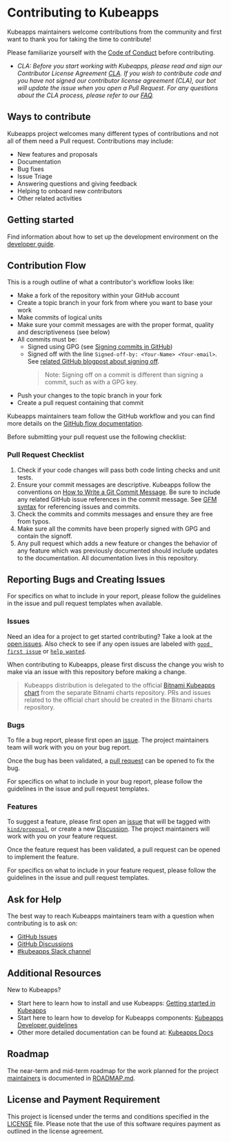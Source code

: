 # Contributing to Kubeapps

Kubeapps maintainers welcome contributions from the community and first want to thank you for taking the time to contribute!

Please familiarize yourself with the [Code of Conduct](https://github.com/vmware/.github/blob/main/CODE_OF_CONDUCT.md) before contributing.

- _CLA: Before you start working with Kubeapps, please read and sign our Contributor License Agreement [CLA](https://cla.vmware.com/cla/1/preview). If you wish to contribute code and you have not signed our contributor license agreement (CLA), our bot will update the issue when you open a Pull Request. For any questions about the CLA process, please refer to our [FAQ](https://cla.vmware.com/faq)._

## Ways to contribute

Kubeapps project welcomes many different types of contributions and not all of them need a Pull request. Contributions may include:

- New features and proposals
- Documentation
- Bug fixes
- Issue Triage
- Answering questions and giving feedback
- Helping to onboard new contributors
- Other related activities

## Getting started

Find information about how to set up the development environment on the [developer guide](./site/content/docs/latest/reference/developer/README.md).

## Contribution Flow

This is a rough outline of what a contributor's workflow looks like:

- Make a fork of the repository within your GitHub account
- Create a topic branch in your fork from where you want to base your work
- Make commits of logical units
- Make sure your commit messages are with the proper format, quality and descriptiveness (see below)
- All commits must be:
  - Signed using GPG (see [Signing commits in GitHub](https://docs.github.com/en/authentication/managing-commit-signature-verification/signing-commits))
  - Signed off with the line `Signed-off-by: <Your-Name> <Your-email>`. See [related GitHub blogpost about signing off](https://github.blog/changelog/2022-06-08-admins-can-require-sign-off-on-web-based-commits/).
    > Note: Signing off on a commit is different than signing a commit, such as with a GPG key.
- Push your changes to the topic branch in your fork
- Create a pull request containing that commit

Kubeapps maintainers team follow the GitHub workflow and you can find more details on the [GitHub flow documentation](https://docs.github.com/en/get-started/quickstart/github-flow).

Before submitting your pull request use the following checklist:

### Pull Request Checklist

1. Check if your code changes will pass both code linting checks and unit tests.
2. Ensure your commit messages are descriptive. Kubeapps follow the conventions on [How to Write a Git Commit Message](http://chris.beams.io/posts/git-commit/). Be sure to include any related GitHub issue references in the commit message. See [GFM syntax](https://guides.github.com/features/mastering-markdown/#GitHub-flavored-markdown) for referencing issues and commits.
3. Check the commits and commits messages and ensure they are free from typos.
4. Make sure all the commits have been properly signed with GPG and contain the signoff.
5. Any pull request which adds a new feature or changes the behavior of any feature which was previously documented should include updates to the documentation. All documentation lives in this repository.

## Reporting Bugs and Creating Issues

For specifics on what to include in your report, please follow the guidelines in the issue and pull request templates when available.

### Issues

Need an idea for a project to get started contributing? Take a look at the [open issues](https://github.com/vmware-tanzu/kubeapps/issues?q=is%3Aopen+is%3Aissue). Also check to see if any open issues are labeled with [`good first issue`](https://github.com/vmware-tanzu/kubeapps/labels/good%20first%20issue) or [`help wanted`](https://github.com/vmware-tanzu/kubeapps/labels/help%20wanted).

When contributing to Kubeapps, please first discuss the change you wish to make via an issue with this repository before making a change.

> Kubeapps distribution is delegated to the official [Bitnami Kubeapps chart](https://github.com/bitnami/charts/tree/main/bitnami/kubeapps) from the separate Bitnami charts repository. PRs and issues related to the official chart should be created in the Bitnami charts repository.

### Bugs

To file a bug report, please first open an [issue](https://github.com/vmware-tanzu/kubeapps/issues/new?assignees=&labels=kind%2Fbug&template=bug_report.md&title=). The project maintainers team will work with you on your bug report.

Once the bug has been validated, a [pull request](https://github.com/vmware-tanzu/kubeapps/compare) can be opened to fix the bug.

For specifics on what to include in your bug report, please follow the guidelines in the issue and pull request templates.

### Features

To suggest a feature, please first open an [issue](https://github.com/vmware-tanzu/kubeapps/issues/new?assignees=&labels=kind%2Ffeature&template=feature_request.md&title=) that will be tagged with [`kind/proposal`](https://github.com/vmware-tanzu/kubeapps/labels/kind%2Fproposal), or create a new [Discussion](https://github.com/vmware-tanzu/kubeapps/discussions/new). The project maintainers will work with you on your feature request.

Once the feature request has been validated, a pull request can be opened to implement the feature.

For specifics on what to include in your feature request, please follow the guidelines in the issue and pull request templates.

## Ask for Help

The best way to reach Kubeapps maintainers team with a question when contributing is to ask on:

- [GitHub Issues](https://github.com/vmware-tanzu/kubeapps/issues)
- [GitHub Discussions](https://github.com/vmware-tanzu/kubeapps/discussions)
- [#kubeapps Slack channel](https://kubernetes.slack.com/messages/kubeapps)

## Additional Resources

New to Kubeapps?

- Start here to learn how to install and use Kubeapps: [Getting started in Kubeapps](./site/content/docs/latest/tutorials/getting-started.md)
- Start here to learn how to develop for Kubeapps components: [Kubeapps Developer guidelines](./site/content/docs/latest/reference/developer/README.md)
- Other more detailed documentation can be found at: [Kubeapps Docs](./site/content/docs/latest/README.md)

## Roadmap

The near-term and mid-term roadmap for the work planned for the project [maintainers](./MAINTAINERS.md) is documented in [ROADMAP.md](./ROADMAP.md).

## License and Payment Requirement

This project is licensed under the terms and conditions specified in the [LICENSE](./LICENSE) file. Please note that the use of this software requires payment as outlined in the license agreement.
